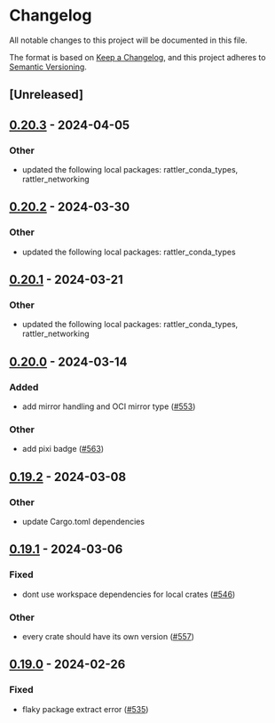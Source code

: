 # Changelog
All notable changes to this project will be documented in this file.

The format is based on [Keep a Changelog](https://keepachangelog.com/en/1.0.0/),
and this project adheres to [Semantic Versioning](https://semver.org/spec/v2.0.0.html).

## [Unreleased]

## [0.20.3](https://github.com/baszalmstra/rattler/compare/rattler_package_streaming-v0.20.2...rattler_package_streaming-v0.20.3) - 2024-04-05

### Other
- updated the following local packages: rattler_conda_types, rattler_networking

## [0.20.2](https://github.com/mamba-org/rattler/compare/rattler_package_streaming-v0.20.1...rattler_package_streaming-v0.20.2) - 2024-03-30

### Other
- updated the following local packages: rattler_conda_types

## [0.20.1](https://github.com/mamba-org/rattler/compare/rattler_package_streaming-v0.20.0...rattler_package_streaming-v0.20.1) - 2024-03-21

### Other
- updated the following local packages: rattler_conda_types, rattler_networking

## [0.20.0](https://github.com/mamba-org/rattler/compare/rattler_package_streaming-v0.19.2...rattler_package_streaming-v0.20.0) - 2024-03-14

### Added
- add mirror handling and OCI mirror type ([#553](https://github.com/mamba-org/rattler/pull/553))

### Other
- add pixi badge ([#563](https://github.com/mamba-org/rattler/pull/563))

## [0.19.2](https://github.com/mamba-org/rattler/compare/rattler_package_streaming-v0.19.1...rattler_package_streaming-v0.19.2) - 2024-03-08

### Other
- update Cargo.toml dependencies

## [0.19.1](https://github.com/mamba-org/rattler/compare/rattler_package_streaming-v0.19.0...rattler_package_streaming-v0.19.1) - 2024-03-06

### Fixed
- dont use workspace dependencies for local crates ([#546](https://github.com/mamba-org/rattler/pull/546))

### Other
- every crate should have its own version ([#557](https://github.com/mamba-org/rattler/pull/557))

## [0.19.0](https://github.com/baszalmstra/rattler/compare/rattler_package_streaming-v0.18.0...rattler_package_streaming-v0.19.0) - 2024-02-26

### Fixed
- flaky package extract error ([#535](https://github.com/baszalmstra/rattler/pull/535))
